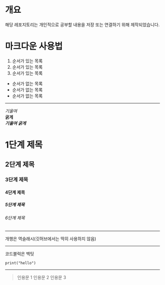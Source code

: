 # 개요
해당 레포지토리는 개인적으로 공부할 내용을 저장 또는 연결하기 위해 제작되었습니다.

# 마크다운 사용법

1. 순서가 있는 목록
2. 순서가 있는 목록
3. 순서가 있는 목록

- 순서가 없는 목록
- 순서가 없는 목록
- 순서가 없는 목록

---

_기울여_ <br>
**굵게** <br>
**_기울여 굵게_**

# 1단계 제목
## 2단계 제목
### 3단계 제목
#### 4단계 제목
##### 5단계 제목
###### 6단계 제목

---

개행은 역슬래시(깃허브에서는 딱히 사용하지 않음)

---

코드블럭은 백팃
```
print("hello")
```

---

> 인용문 1
> 인용문 2
> 인용문 3
